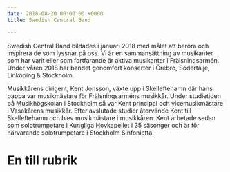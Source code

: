 ```yaml
---
date: 2018-08-20 00:00:00 +0000
title: Swedish Central Band

---
```

Swedish Central Band bildades i januari 2018 med målet att beröra och inspirera de som lyssnar på oss. Vi är en sammansättning av musikanter som har varit eller som fortfarande är aktiva musikanter i Frälsningsarmén. Under våren 2018 har bandet genomfört konserter i Örebro, Södertälje, Linköping & Stockholm.

Musikkårens dirigent, Kent Jonsson, växte upp i Skelleftehamn där hans pappa var musikmästare för Frälsningsarméns musikkår. Under studietiden på Musikhögskolan i Stockholm så var Kent principal och vicemusikmästare i Vasakårens musikkår. Efter avslutade studier återvände Kent till Skelleftehamn och blev musikmästare i musikkåren. Kent arbetade sedan som solotrumpetare i Kungliga Hovkapellet i 35 säsonger och är för närvarande solotrumpetare i Stockholm Sinfonietta.

# En till rubrik